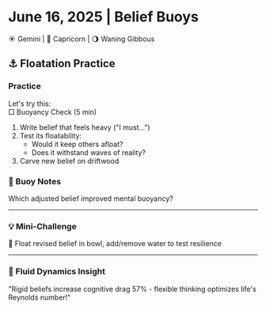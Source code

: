 # June 16, 2025 | Belief Buoys  
☀️ Gemini | 🌙 Capricorn | 🌖 Waning Gibbous  

## ⚓ Floatation Practice  

### Practice  
Let's try this:  
□ Buoyancy Check (5 min)  
1. Write belief that feels heavy ("I must...")  
2. Test its floatability:  
   - Would it keep others afloat?  
   - Does it withstand waves of reality?  
3. Carve new belief on driftwood  

### 📝 Buoy Notes  
Which adjusted belief improved mental buoyancy?  
_______________________

### 💡 Mini-Challenge  
🌊 Float revised belief in bowl, add/remove water to test resilience  
_______________________

### 💫 Fluid Dynamics Insight  
"Rigid beliefs increase cognitive drag 57% - flexible thinking optimizes life's Reynolds number!" 